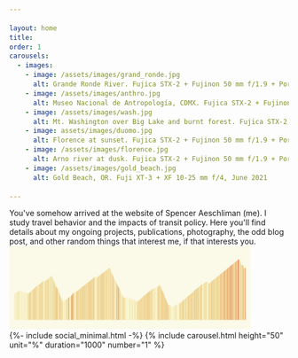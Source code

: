 ```yaml
---

layout: home
title: 
order: 1
carousels:
  - images:
    - image: /assets/images/grand_ronde.jpg
      alt: Grande Ronde River. Fujica STX-2 + Fujinon 50 mm f/1.9 + Portra 400, June 2023 
    - image: /assets/images/anthro.jpg
      alt: Museo Nacional de Antropología, CDMX. Fujica STX-2 + Fujinon 50 mm f/1.9 + Portra 400, March 2023
    - image: /assets/images/wash.jpg
      alt: Mt. Washington over Big Lake and burnt forest. Fujica STX-2 + Fujinon 50 mm f/1.9 + Portra 400, July 2023
    - image: assets/images/duomo.jpg
      alt: Florence at sunset. Fujica STX-2 + Fujinon 50 mm f/1.9 + Porta 400, August 2023
    - image: /assets/images/florence.jpg
      alt: Arno river at dusk. Fujica STX-2 + Fujinon 50 mm f/1.9 + Porta 400, August 2023
    - image: /assets/images/gold_beach.jpg
      alt: Gold Beach, OR. Fuji XT-3 + XF 10-25 mm f/4, June 2021 

---
```


<div class="intro">You've somehow arrived at the website of Spencer Aeschliman (me). I study travel behavior and the impacts of transit policy. Here you'll find details about my ongoing projects, publications, photography, the odd blog post, and other random things that interest me, if that interests you.</div>

<div class="above_img_banner">

  <div class="pic"><a href="https://escapecollective.com/preview-tour-de-france-2023-stage-17/"><img src="assets/images/loze_profile.png" alt="" width="435" height="150"></a></div>

</div>
{%- include social_minimal.html -%}
{% include carousel.html height="50" unit="%" duration="1000" number="1" %}

<!-- 
<div class="recent-posts">
  <h2>Recent Posts</h2>
  {% for post in site.posts limit:5 %}
    <article class="post-preview">
      <h3><a href="{{ post.url | relative_url }}">{{ post.title }}</a></h3>
      <p class="post-meta">{{ post.date | date: "%B %d, %Y" }}</p>
      <div class="post-excerpt">
        {{ post.excerpt }}
      </div>
      <a href="{{ post.url | relative_url }}" class="read-more">Read more →</a>
    </article>
  {% endfor %}
</div>
-->

<style>

/* .post-preview {
  margin-bottom: 2rem;
  padding-bottom: 1rem;
  border-bottom: 1px solid #eee;
}

.post-preview h3 {
  margin-bottom: 0.5rem;
}

.post-preview h3 a {
  text-decoration: none;
  color: #333;
}

.post-preview h3 a:hover {
  color: #0066cc;
}

.post-meta {
  color: #666;
  font-size: 0.9rem;
  margin-bottom: 0.5rem;
}

.post-excerpt {
  margin-bottom: 0.5rem;
}

.read-more {
  color: #0066cc;
  text-decoration: none;
  font-weight: bold; 
} */

.above_img_banner{
  position: relative;
}

.pic{
  display: inline-block;
}

.intro {
  display: inline-block;
}

</style>